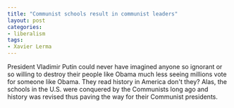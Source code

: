 ```yaml
---
title: "Communist schools result in communist leaders"
layout: post
categories:
- liberalism
tags:
- Xavier Lerma
---
```


President Vladimir Putin could never have imagined anyone so ignorant or so willing to destroy their people like Obama much less seeing millions vote for someone like Obama. They read history in America don't they? Alas, the schools in the U.S. were conquered by the Communists long ago and history was revised thus paving the way for their Communist presidents.